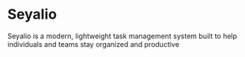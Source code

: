 # Seyalio
Seyalio is a modern, lightweight task management system built to help individuals and teams stay organized and productive
